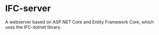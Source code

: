 # IFC-server
A webserver based on ASP.NET Core and Entity Framework Core, which uses the IFC-dotnet library.